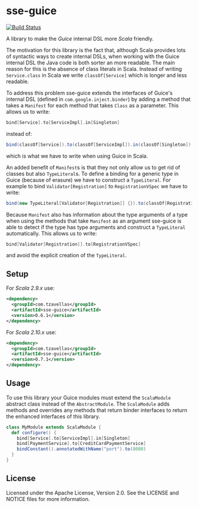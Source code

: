 # sse-guice

[![Build Status](https://secure.travis-ci.org/sptz45/sse-guice.png)](http://travis-ci.org/sptz45/sse-guice)

A library to make the *Guice* internal DSL more *Scala* friendly.

The motivation for this library is the fact that, although Scala provides lots
of syntactic ways to create internal DSLs, when working with the Guice internal
DSL the Java code is both sorter an more readable. The main reason for this is
the absence of class literals in Scala. Instead of writing `Service.class` in
Scala we write `classOf[Service]` which is longer and less readable.

To address this problem sse-guice extends the interfaces of Guice's internal
DSL (defined in `com.google.inject.binder`) by adding a method that takes a
`Manifest` for each method that takes `Class` as a parameter. This allows us to
write:

```scala
bind[Service].to[ServiceImpl].in[Singleton]
```

instead of:

```scala
bind(classOf[Service]).to(classOf[ServiceImpl]).in(classOf[Singleton])
```

which is what we have to write when using Guice in Scala.

An added benefit of `Manifest`s is that they not only allow us to get rid of
classes but also `TypeLiteral`s. To define a binding for a generic type in
Guice (because of erasure) we have to construct a `TypeLiteral`. For example
to bind `Validator[Registration]` to `RegistrationVSpec` we have to write:

```scala
bind(new TypeLiteral[Validator[Registration]] {}).to(classOf[RegistrationVSpec])
```

Because `Manifest` also has information about the type arguments of a type when
using the methods that take `Manifest` as an argument sse-guice is able to
detect if the type has type arguments and construct a `TypeLiteral`
automatically. This allows us to write:

```scala
bind[Validator[Registration]].to[RegistrationVSpec]
```

and avoid the explicit creation of the `TypeLiteral`.

## Setup

For *Scala 2.9.x* use:

```xml
<dependency>
  <groupId>com.tzavellas</groupId>
  <artifactId>sse-guice</artifactId>
  <version>0.6.1</version>
</dependency>
```

For *Scala 2.10.x* use:

```xml
<dependency>
  <groupId>com.tzavellas</groupId>
  <artifactId>sse-guice</artifactId>
  <version>0.7.1</version>
</dependency>
```

## Usage

To use this library your Guice modules must extend the `ScalaModule` abstract
class instead of the `AbstractModule`. The `ScalaModule` adds methods and
overrides any methods that return binder interfaces to return the enhanced
interfaces of this library.

```scala
class MyModule extends ScalaModule {
  def configure() {
    bind[Service].to[ServiceImpl].in[Singleton]
    bind[PaymentService].to[CreditCardPaymentService]
    bindConstant().annotatedWithName("port").to(8080)
  }
}
```


## License

Licensed under the Apache License, Version 2.0. See the LICENSE and NOTICE
files for more information.
